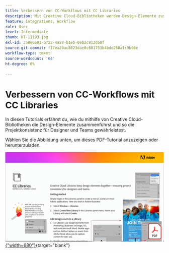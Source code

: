 ```yaml
---
title: Verbessern von CC-Workflows mit CC Libraries
description: Mit Creative Cloud-Bibliotheken werden Design-Elemente zusammengehalten, sodass Designer und Teams ein konsistentes Projekt erhalten
feature: Integrations, Workflow
role: User
level: Intermediate
thumb: KT-11193.jpg
exl-id: 358e0681-b722-4a58-b1eb-0eb2c813d50f
source-git-commit: f17ea20ac8623dae0c681753b4bde250a1c9b06e
workflow-type: tm+mt
source-wordcount: '64'
ht-degree: 0%

---
```


# Verbessern von CC-Workflows mit CC Libraries

In diesen Tutorials erfährst du, wie du mithilfe von Creative Cloud-Bibliotheken die Design-Elemente zusammenführst und so die Projektkonsistenz für Designer und Teams gewährleistest.

Wählen Sie die Abbildung unten, um dieses PDF-Tutorial anzuzeigen oder herunterzuladen.

[![Bild der ersten Seite des Tutorials](assets/Improveccworkflowswithcclibraries.png){&quot;width=680&quot;}](assets/ImproveCCWorkflowsCCLibraries.pdf){target="blank"}
